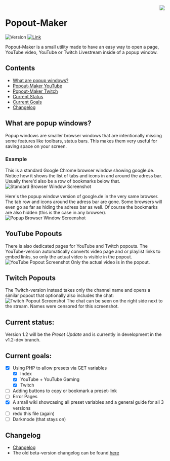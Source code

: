 <img src="http://popoutmaker.mitsunee.com/assets/icon64.png" align="right">

# Popout-Maker

![Version](https://img.shields.io/badge/stable-1.2.2-green.svg)
[![Link](https://img.shields.io/badge/http://-popoutmaker.mitsunee.com-555555.svg?colorA=55DD88)](http://popoutmaker.mitsunee.com)

Popout-Maker is a small utility made to have an easy way to open a page, YouTube video, YouTube or Twitch Livestream inside of a popup window.  

## Contents

- [What are popup windows?](#what-are-popups)
- [Popout-Maker YouTube](#youtube-popout)
- [Popout-Maker Twitch](#twitch-popout)
- [Current Status](#status)
- [Current Goals](#goals)
- [Changelog](#changelog)

<a name="what-are-popups"></a>
## What are popup windows?

Popup windows are smaller browser windows that are intentionally missing some features like toolbars, status bars. This makes them very useful for saving space on your screen.

### Example

This is a standard Google Chrome browser window showing google.de. Notice how it shows the list of tabs and icons in and around the adress bar. Usually there'd also be a row of bookmarks below that.
![Standard Browser Window Screenshot](http://popoutmaker.mitsunee.com/assets/gitimg1.png)

Here's the popup window version of google.de in the very same browser. The tab row and icons around the adress bar are gone. Some browsers will even go as far as hiding the adress bar as well. Of course the bookmarks are also hidden (this is the case in any browser).
![Popup Browser Window Screenshot](http://popoutmaker.mitsunee.com/assets/gitimg2.png)

<a name="youtube-popout"></a>
## YouTube Popouts

There is also dedicated pages for YouTube and Twitch popouts. The YouTube-version automatically converts video page and or playlist links to embed links, so only the actual video is visible in the popout.  
![YouTube Popout Screenshot](http://popoutmaker.mitsunee.com/assets/gitimg3.png)
Only the actual video is in the popout.

<a name="twitch-popout"></a>
## Twitch Popouts

The Twitch-version instead takes only the channel name and opens a similar popout that optionally also includes the chat:  
![Twitch Popout Screenshot](http://popoutmaker.mitsunee.com/assets/gitimg4.png)
The chat can be seen on the right side next to the stream. Names were censored for this screenshot.

<a name="status"></a>
## Current status:

Version 1.2 will be the *Preset Update* and is currently in development in the v1.2-dev branch.

<a name="goals"></a>
## Current goals:

- [x] Using PHP to allow presets via GET variables
	- [x] Index
	- [x] YouTube + YouTube Gaming
	- [x] Twitch
- [ ] Adding buttons to copy or bookmark a preset-link
- [ ] Error Pages
- [x] A small wiki showcasing all preset variables and a general guide for all 3 versions
- [ ] redo this file (again)
- [ ] Darkmode (that stays on)

<a name="changelog"></a>
## Changelog

- [Changelog](CHANGELOG.md)
- The old beta-version changelog can be found [here](http://popoutmaker.mitsunee.com/changelog)
